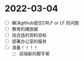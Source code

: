 # 2022-03-04
 - [ ] 解决github提交CRLF or LF 的问题
 - [ ] 教育的播放器
 - [ ] 找合适的资料目标
 - [ ] 部署办公室的服务
 - [ ] 准备！！！！
   - [ ] 前端新的脚手架
